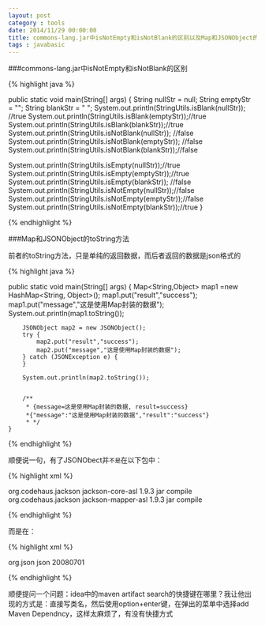 ```yaml
---
layout: post
category : tools
date: 2014/11/29 00:00:00 
title: commons-lang.jar中isNotEmpty和isNotBlank的区别以及Map和JSONObject的toString方法
tags : javabasic
---
```


###commons-lang.jar中isNotEmpty和isNotBlank的区别

{% highlight java %}

public static void main(String[] args) {
  String nullStr = null;
  String emptyStr =  "";
  String blankStr = " ";
  System.out.println(StringUtils.isBlank(nullStr));  //true
  System.out.println(StringUtils.isBlank(emptyStr));//true
  System.out.println(StringUtils.isBlank(blankStr));//true
  System.out.println(StringUtils.isNotBlank(nullStr));  //false
  System.out.println(StringUtils.isNotBlank(emptyStr)); //false
  System.out.println(StringUtils.isNotBlank(blankStr));//false
 
  System.out.println(StringUtils.isEmpty(nullStr));//true
  System.out.println(StringUtils.isEmpty(emptyStr));//true
  System.out.println(StringUtils.isEmpty(blankStr)); //false
  System.out.println(StringUtils.isNotEmpty(nullStr));//false
  System.out.println(StringUtils.isNotEmpty(emptyStr));//false
  System.out.println(StringUtils.isNotEmpty(blankStr));//true
 }

{% endhighlight %}


###Map和JSONObject的toString方法

前者的toString方法，只是单纯的返回数据，而后者返回的数据是json格式的



{% highlight java %}

public static void main(String[] args) {
        Map<String,Object> map1 =new HashMap<String, Object>();
        map1.put("result","success");
        map1.put("message","这是使用Map封装的数据");
        System.out.println(map1.toString());

        JSONObject map2 = new JSONObject();
        try {
            map2.put("result","success");
            map2.put("message","这是使用Map封装的数据");
        } catch (JSONException e) {
        }

        System.out.println(map2.toString());


        /**
         * {message=这是使用Map封装的数据, result=success}
         *{"message":"这是使用Map封装的数据","result":"success"}
         * */
    }


{% endhighlight %}


顺便说一句，有了JSONObect并```不是```在以下包中：

{% highlight xml %}

 <dependency>
            <groupId>org.codehaus.jackson</groupId>
            <artifactId>jackson-core-asl</artifactId>
            <version>1.9.3</version>
            <type>jar</type>
            <scope>compile</scope>
        </dependency>
        <dependency>
            <groupId>org.codehaus.jackson</groupId>
            <artifactId>jackson-mapper-asl</artifactId>
            <version>1.9.3</version>
            <type>jar</type>
            <scope>compile</scope>
        </dependency>


  {% endhighlight %}


  而是在：

  {% highlight xml %}

  <dependency>
            <groupId>org.json</groupId>
            <artifactId>json</artifactId>
            <version>20080701</version>
        </dependency>

  {% endhighlight %}


  顺便提问一个问题：idea中的maven artifact search的快捷键在哪里？我让他出现的方式是：直接写类名，然后使用option+enter键，在弹出的菜单中选择add Maven Dependncy，这样太麻烦了，有没有快捷方式
